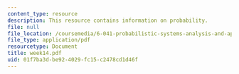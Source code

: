 ```yaml
---
content_type: resource
description: This resource contains information on probability.
file: null
file_location: /coursemedia/6-041-probabilistic-systems-analysis-and-applied-probability-spring-2006/01f7ba3dbe924029fc15c2478cd1d46f_week14.pdf
file_type: application/pdf
resourcetype: Document
title: week14.pdf
uid: 01f7ba3d-be92-4029-fc15-c2478cd1d46f
---
```

